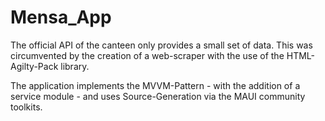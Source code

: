 # Mensa_App

The official API of the canteen only provides a small set of data. This was circumvented by the creation of a web-scraper with the use of the HTML-Agilty-Pack library. 

The application implements the MVVM-Pattern - with the addition of a service module - and uses Source-Generation via the MAUI community toolkits. 
